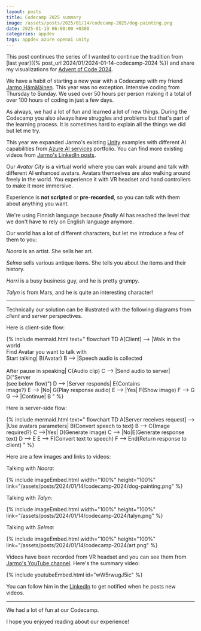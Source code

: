 ```yaml
---
layout: posts
title: Codecamp 2025 summary
image: /assets/posts/2025/01/14/codecamp-2025/dog-painting.png
date: 2025-01-19 06:00:00 +0300
categories: appdev
tags: appdev azure openai unity
---
```


This post continues the series of  I wanted to continue the tradition from
[last year]({% post_url 2024/01/2024-01-14-codecamp-2024 %})
and share my visualizations for [Advent of Code 2024](https://adventofcode.com/).

We have a habit of starting a new year with a Codecamp
with my friend [Jarmo Hämäläinen](https://www.linkedin.com/in/jarmo-h%C3%A4m%C3%A4l%C3%A4inen-821337a/).
This year was no exception. Intensive coding from Thursday to Sunday.
We used over 50 hours per person making it a total of over 100 hours of coding
in just a few days.

As always, we had a lot of fun and learned a lot of new things.
During the Codecamp you also always have struggles and problems
but that's part of the learning process.
It is sometimes hard to explain all the things we did but let me try.

This year we expanded Jarmo's existing [Unity](https://unity.com) examples 
with different AI capabilities from [Azure AI services](https://learn.microsoft.com/en-us/azure/ai-services/) portfolio. 
You can find more existing videos
from [Jarmo's LinkedIn posts](https://www.linkedin.com/in/jarmo-h%C3%A4m%C3%A4l%C3%A4inen-821337a/recent-activity/all/).

Our _Avatar City_ is a virtual world where you can walk around
and talk with different AI enhanced avatars.
Avatars themselves are also walking around freely in the world.
You experience it with VR headset and hand controllers to make it more immersive.

Experience is **not scripted** or **pre-recorded**, 
so you can talk with them about anything you want.

We're using Finnish language because _finally_ AI has reached the level
that we don't have to rely on English language anymore.

Our world has a lot of different characters, but let me introduce a few of them to you:

_Noora_ is an artist. She sells her art.

_Selma_ sells various antique items. She tells you about the items and their history.

_Harri_ is a busy business guy, and he is pretty grumpy.

_Talyn_ is from Mars, and he is quite an interesting character!

---

Technically our solution can be illustrated with the following diagrams from _client_ and _server_ perspectives.

Here is client-side flow:

{% include mermaid.html text="
flowchart TD
    A[Client] --> |Walk in the world<br/>Find Avatar you want to talk with<br/>Start talking| B(Avatar)
    B --> |Speech audio is collected<br/><br/>After pause in speaking| C(Audio clip)
    C --> |Send audio to server| D(\"Server<br/>(see below flow)\")
    D --> |Server responds| E{Contains<br/>image?}
    E --> |No| G(Play response audio)
    E --> |Yes| F(Show image)
    F --> G
    G --> |Continue| B
" %}

Here is server-side flow:

{% include mermaid.html text="
flowchart TD
    A[Server receives request] --> |Use avatars parameters| B(Convert speech to text)
    B --> C{Image<br/>required?}
    C -->|Yes| D(Generate image)
    C --> |No|E(Generate response text)
    D --> E
    E --> F(Convert text to speech)
    F --> End(Return response to client)
" %}

Here are a few images and links to videos:

Talking with _Noora_:

{% include imageEmbed.html width="100%" height="100%" link="/assets/posts/2024/01/14/codecamp-2024/dog-painting.png" %}

Talking with _Talyn_:

{% include imageEmbed.html width="100%" height="100%" link="/assets/posts/2024/01/14/codecamp-2024/talyn.png" %}

Talking with _Selma_:

{% include imageEmbed.html width="100%" height="100%" link="/assets/posts/2024/01/14/codecamp-2024/art.png" %}

Videos have been recorded from VR headset and you can see them from [Jarmo's YouTube channel](https://www.youtube.com/@Jarmo_Hamalainen). 
Here's the summary video:

{% include youtubeEmbed.html id="wW5rwugJ5ic" %}

You can follow him in the [LinkedIn](https://www.linkedin.com/in/jarmo-h%C3%A4m%C3%A4l%C3%A4inen-821337a/)
to get notified when he posts new videos.

---

We had a lot of fun at our Codecamp.

I hope you enjoyed reading about our experience!
